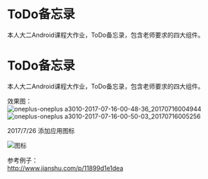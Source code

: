 # ToDo备忘录
本人大二Android课程大作业，ToDo备忘录，包含老师要求的四大组件。

# ToDo备忘录
本人大二Android课程大作业，ToDo备忘录，包含老师要求的四大组件。

效果图：  
![oneplus-oneplus a3010-2017-07-16-00-48-36_20170716004944](https://user-images.githubusercontent.com/19148112/28248996-a4cf2772-6a80-11e7-9776-800a2f5803bc.gif)
![oneplus-oneplus a3010-2017-07-16-00-50-03_20170716005256](https://user-images.githubusercontent.com/19148112/28248997-a66f7488-6a80-11e7-8877-de45332f685c.gif)    

2017/7/26 添加应用图标   

![图标](https://user-images.githubusercontent.com/19148112/28603105-bcb32962-71f4-11e7-805d-db8546f1988f.png)  

参考例子：  
http://www.jianshu.com/p/11899d1e1dea  
